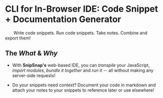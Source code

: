 # CLI for In-Browser IDE: Code Snippet + Documentation Generator

&nbsp;&nbsp;&nbsp;&nbsp;&nbsp;&nbsp;&nbsp;Write code snippets. Run code snippets. Take notes. Combine and export them!

## The *What* & *Why*
  - With **SnipSnap's** web-based IDE, you can *transpile* your JavaScript, *import modules*, *bundle it together* and *run it* -- all without making any server-side requests! 

  - Do your snippets need context? Document your code in markdown and attach your notes to your snippets to reference later or use elsewhere!
